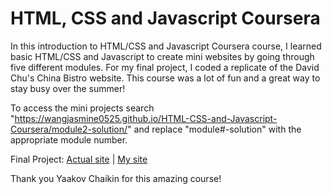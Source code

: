 # HTML, CSS and Javascript Coursera

In this introduction to HTML/CSS and Javascript Coursera course, I learned basic HTML/CSS and Javascript to create mini websites by going through five different modules. For my final project, I coded a replicate of the David Chu's China Bistro website. This course was a lot of fun and a great way to stay busy over the summer! 

To access the mini projects search "https://wangjasmine0525.github.io/HTML-CSS-and-Javascript-Coursera/module2-solution/" and replace "module#-solution" with the appropriate module number. 


Final Project: 
[Actual site](https://www.davidchuschinabistro.com/#/) | [My site](https://wangjasmine0525.github.io/HTML-CSS-and-Javascript-Coursera/module5-solution/)

Thank you Yaakov Chaikin for this amazing course!
